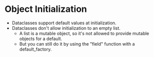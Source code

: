 # Object Initialization

* Dataclasses support default values at initialization.
* Dataclasses don't allow initialization to an empty list.
  * A list is a mutable object, so it's not allowed to provide mutable objects for a default.
  * But you can still do it by using the "field" function with a default_factory.
